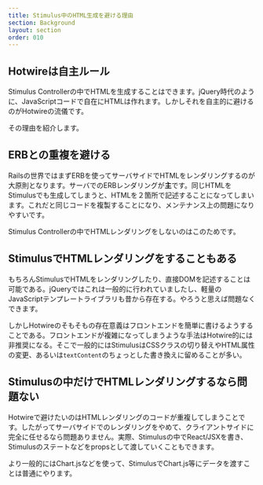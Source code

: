 ```yaml
---
title: Stimulus中のHTML生成を避ける理由
section: Background
layout: section
order: 010
---
```


## Hotwireは自主ルール

Stimulus Controllerの中でHTMLを生成することはできます。jQuery時代のように、JavaScriptコードで自在にHTMLは作れます。しかしそれを自主的に避けるのがHotwireの流儀です。

その理由を紹介します。

## ERBとの重複を避ける

Railsの世界ではまずERBを使ってサーバサイドでHTMLをレンダリングするのが大原則となります。サーバでのERBレンダリングが**主**です。同じHTMLをStimulusでも生成してしまうと、HTMLを２箇所で記述することになってしまいます。これだと同じコードを複製することになり、メンテナンス上の問題になりやすいです。

Stimulus Controllerの中でHTMLレンダリングをしないのはこのためです。

## StimulusでHTMLレンダリングをすることもある

もちろんStimulusでHTMLをレンダリングしたり、直接DOMを記述することは可能である。jQueryではこれは一般的に行われていましたし、軽量のJavaScriptテンプレートライブラリも昔から存在する。やろうと思えば問題なくできます。

しかしHotwireのそもそもの存在意義はフロントエンドを簡単に書けるようすることである。フロントエンドが複雑になってしまうような手法はHotwire的には非推奨になる。そこで一般的にはStimulusはCSSクラスの切り替えやHTML属性の変更、あるいは`textContent`のちょっとした書き換えに留めることが多い。

## Stimulusの中だけでHTMLレンダリングするなら問題ない

Hotwireで避けたいのはHTMLレンダリングのコードが重複してしまうことです。したがってサーバサイドでのレンダリングをやめて、クライアントサイドに完全に任せるなら問題ありません。実際、Stimulusの中でReact/JSXを書き、Stimulusのステートなどをpropsとして渡していくこともできます。

より一般的にはChart.jsなどを使って、StimulusでChart.js等にデータを渡すことは普通にやります。
